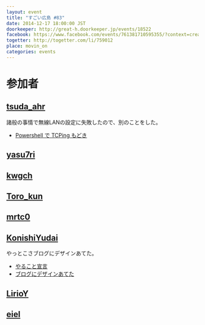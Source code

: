 ```yaml
---
layout: event
title: "すごい広島 #83"
date: 2014-12-17 18:00:00 JST
doorkeeper: http://great-h.doorkeeper.jp/events/18522
facebook: https://www.facebook.com/events/761381710595355/?context=create&previousaction=create&source=49&sid_create=1485863017
togetter: http://togetter.com/li/759012
place: movin_on
categories: events
---
```


# 参加者


## [tsuda_ahr](http://twitter.com/tsuda_ahr)

諸般の事情で無線LANの設定に失敗したので、別のことをした。

* [Powershell で TCPing もどき](http://ooltcloud.expressweb.jp/201412/article_17235628.html)

## [yasu7ri](https://www.facebook.com/yasu7ri)


## [kwgch](https://github.com/kwgch)


## [Toro_kun](https://twitter.com/Toro_kun)


## [mrtc0](http://twitter.com/mrtc0)


## [KonishiYudai](http://twitter.com/KonishiYudai)

やっとこさブログにデザインあてた。

* [やること宣言](https://github.com/great-h/great-h.github.io/issues/1417 "やること宣言")
* [ブログにデザインあてた](http://konishi-yudai.com/)


## [LirioY](http://twitter.com/LirioY)


## [eiel](http://eiel.info/)
